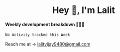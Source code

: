 <h1 align="center">Hey 👋, I'm Lalit</h1>

#### Weekly development breakdown 👨🏻‍💻
<!--START_SECTION:waka-->
```text
No Activity tracked this Week
```
<!--END_SECTION:waka-->

Reach me at → lalitvijay9480@gmail.com
